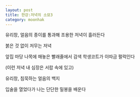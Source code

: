 ```yaml
---
layout: post
title: 한강:저녁의 소묘3 
category: moonhak
---
```


유리창,
얼음의 종이를 통과해
조용한 저녁이 흘러든다
 
붉은 것 없이 저무는 저녁
 
앞집 마당
나목에 매놓은 빨래줄에서
감색 학생코트가 이따금 펄럭인다
 
(이런 저녁
내 심장은 서랍 속에 있고)
 
유리창,
침묵하는 얼음의 백지
 
입술을 열었다가 나는
단단한 밀봉을
배운다


